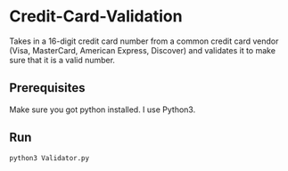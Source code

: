 # Credit-Card-Validation
Takes in a 16-digit credit card number from a common credit card vendor (Visa, MasterCard, American Express, Discover) and validates it to make sure that it is a valid number. 

## Prerequisites

Make sure you got python installed. I use Python3.

## Run

    python3 Validator.py
